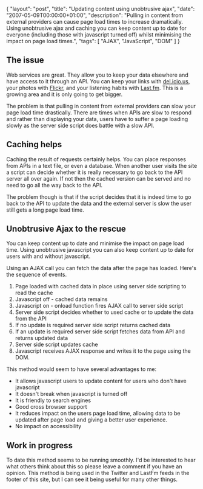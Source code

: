 {
  "layout": "post",
  "title": "Updating content using unobtrusive ajax",
  "date": "2007-05-09T00:00:00+01:00",
  "description": "Pulling in content from external providers can cause page load times to increase dramatically. Using unobtrusive ajax and caching you can keep content up to date for everyone (including those with javascript turned off) whilst minimising the impact on page load times.",
  "tags": [
    "AJAX",
    "JavaScript",
    "DOM"
  ]
}

## The issue

Web services are great. They allow you to keep your data elsewhere and have access to it through an API. You can keep your links with [del.icio.us][1], your photos with [Flickr][2], and your listening habits with [Last.fm][3]. This is a growing area and it is only going to get bigger.

The problem is that pulling in content from external providers can slow your page load time drastically. There are times when APIs are slow to respond and rather than displaying your data, users have to suffer a page loading slowly as the server side script does battle with a slow API.

## Caching helps

Caching the result of requests certainly helps. You can place responses from APIs in a text file, or even a database. When another user visits the site a script can decide whether it is really necessary to go back to the API server all over again. If not then the cached version can be served and no need to go all the way back to the API.

The problem though is that if the script decides that it is indeed time to go back to the API to update the data and the external server is slow the user still gets a long page load time.

## Unobtrusive Ajax to the rescue

You can keep content up to date and minimise the impact on page load time. Using unobtrusive javascript you can also keep content up to date for users with and without javascript. 

Using an AJAX call you can fetch the data after the page has loaded. Here's the sequence of events. 

1.  Page loaded with cached data in place using server side scripting to read the cache
2.  Javascript off - cached data remains
3.  Javascript on - onload function fires AJAX call to server side script
4.  Server side script decides whether to used cache or to update the data from the API
5.  If no update is required server side script returns cached data
6.  If an update is required server side script fetches data from API and returns updated data
7.  Server side script updates cache
8.  Javascript receives AJAX response and writes it to the page using the DOM.

This method would seem to have several advantages to me:

*   It allows javascript users to update content for users who don't have javascript
*   It doesn't break when javascript is turned off
*   It is friendly to search engines
*   Good cross browser support
*   It reduces impact on the users page load time, allowing data to be updated after page load and giving a better user experience.
*   No impact on accessibility

## Work in progress

To date this method seems to be running smoothly. I'd be interested to hear what others think about this so please leave a comment if you have an opinion. This method is being used in the Twitter and LastFm feeds in the footer of this site, but I can see it being useful for many other things.

 [1]: http://del.icio.us/
 [2]: http://www.flickr.com/
 [3]: http://www.last.fm/
